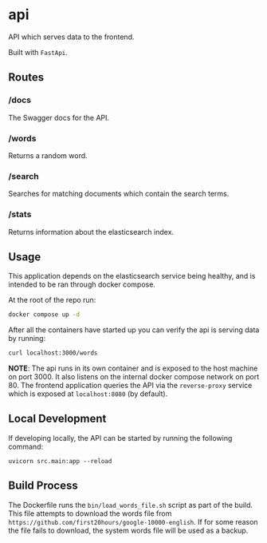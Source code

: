 # api

API which serves data to the frontend.

Built with `FastApi`.

## Routes

### /docs

The Swagger docs for the API.

### /words

Returns a random word.

### /search

Searches for matching documents which contain the search terms.

### /stats

Returns information about the elasticsearch index.

## Usage

This application depends on the elasticsearch service being healthy, and is intended to be ran through docker compose.

At the root of the repo run:

```sh
docker compose up -d
```

After all the containers have started up you can verify the api is serving data by running:

```sh
curl localhost:3000/words
```

**NOTE**: The api runs in its own container and is exposed to the host machine on port 3000. It also listens on the internal docker compose network on port 80. The frontend application queries the API via the `reverse-proxy` service which is exposed at `localhost:8080` (by default).

## Local Development

If developing locally, the API can be started by running the following command:

```
uvicorn src.main:app --reload
```

## Build Process

The Dockerfile runs the `bin/load_words_file.sh` script as part of the build. This file attempts to download the words file from `https://github.com/first20hours/google-10000-english`. If for some reason the file fails to download, the system words file will be used as a backup.
